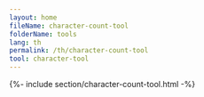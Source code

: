 ```yaml
---
layout: home
fileName: character-count-tool
folderName: tools
lang: th
permalink: /th/character-count-tool
tool: character-tool
---
```

{%- include section/character-count-tool.html -%}